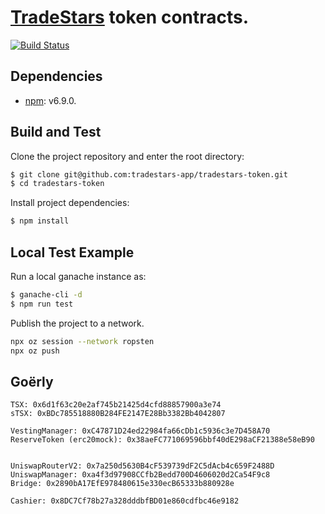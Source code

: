 # [TradeStars](https://tradestars.app) token contracts.

[![Build Status](https://travis-ci.com/tradestars-app/tradestars-token.svg?branch=master)](https://travis-ci.com/tradestars-app/tradestars-token)

## Dependencies
- [npm](https://www.npmjs.com/): v6.9.0.

## Build and Test
Clone the project repository and enter the root directory:

```bash
$ git clone git@github.com:tradestars-app/tradestars-token.git
$ cd tradestars-token
```

Install project dependencies:

```bash
$ npm install
```

## Local Test Example

Run a local ganache instance as:

```bash
$ ganache-cli -d
$ npm run test
```

Publish the project to a network.

```bash
npx oz session --network ropsten
npx oz push
```


## Goërly
```
TSX: 0x6d1f63c20e2af745b21425d4cfd88857900a3e74
sTSX: 0xBDc785518880B284FE2147E28Bb3382Bb4042807

VestingManager: 0xC47871D24ed22984fa66cDb1c5936c3e7D458A70
ReserveToken (erc20mock): 0x38aeFC771069596bbf40dE298aCF21388e58eB90


UniswapRouterV2: 0x7a250d5630B4cF539739dF2C5dAcb4c659F2488D
UniswapManager: 0xa4f3d97908CCfb2Bedd700D4606020d2Ca54F9c8
Bridge: 0x2890bA17EfE978480615e330ecB65333b880928e

Cashier: 0x8DC7Cf78b27a328dddbfBD01e860cdfbc46e9182
```
